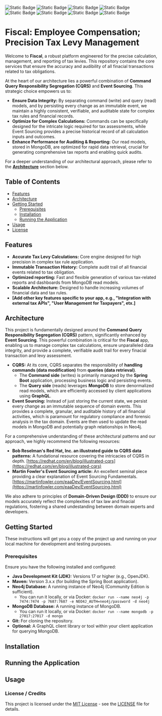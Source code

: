 ![Static Badge](https://img.shields.io/badge/Java-%20%23f89820%20?style=for-the-badge&logo=Java)
![Static Badge](https://img.shields.io/badge/IntelliJ%20IDEA-%230047E4?style=for-the-badge&logo=IntelliJ%20IDEA&logoColor=%23000000&labelColor=%23FFFFFF)
![Static Badge](https://img.shields.io/badge/Spring%20Boot-%236DB33F?style=for-the-badge&logo=Spring%20Boot&labelColor=%23FFFFFF)
![Static Badge](https://img.shields.io/badge/Apache%20Maven-%23C71A36?style=for-the-badge&logo=Apache%20Maven&logoColor=%23812878&labelColor=%23FFFFFF)
![Static Badge](https://img.shields.io/badge/git%20-%23F05032?style=for-the-badge&logo=git&labelColor=%23FFFFFF)
![Static Badge](https://img.shields.io/badge/Neo4j-%23014063?style=for-the-badge&logo=Neo4j&logoColor=%23014063&labelColor=%23FFFFFF)
![Static Badge](https://img.shields.io/badge/MongoDB-%2300684A?style=for-the-badge&logo=MongoDB&logoColor=%2300684A&labelColor=%23FFFFFF)
![Static Badge](https://img.shields.io/badge/GraphQL-%23E10098?style=for-the-badge&logo=GraphQL&logoColor=%23E10098&labelColor=%23FFFFFF)

# Fiscal: Employee Compensation; Precision Tax Levy Management

Welcome to **Fiscal**, a robust platform engineered for the precise calculation, management, and reporting of tax levies. This repository contains the core services that ensure the accuracy and audibility of all finacial transactions related to tax obligations.

At the heart of our architecture lies a powerful combination of **Command Query Responsibility Segregation (CQRS)** and **Event Sourcing**. This strategic choice empowers us to:

* **Ensure Data Integrity:** By separating command (write) and query (read) models, and by persisting every change as an immutable event, we maintain a highly consistent, verifiable, and auditable state for complex tax rules and financial records.
* **Optimize for Complex Calculations:** Commands can be specifically designed for the intricate logic required for tax assessments, while Event Sourcing provides a precise historical record of all calculation inputs and outcomes.
* **Enhance Performance for Auditing & Reporting:** Our read models, stored in MongoDB, are optimized for rapid data retrieval, crucial for generating comprehensive tax reports and enabling quick audits.

For a deeper understanding of our architectural approach, please refer to the **[Architecture](#architecture)** section below.

## Table of Contents

* [Features](#features)
* [Architecture](#architecture)
* [Getting Started](#getting-started)
    * [Prerequisites](#prerequisites)
    * [Installation](#installation)
    * [Running the Application](#running-the-application)
* [Usage](#usage)
* [License](#license)

## Features

* **Accurate Tax Levy Calculations:** Core engine designed for high precision in complex tax rule application.
* **Immutable Transaction History:** Complete audit trail of all financial events related to tax obligation.
* **Optimized reporting:** Fast and flexible generation of various tax-related reports and dashboards from MongoDB read models.
* **Scalable Architecture:** Designed to handle increasing volumes of financial data and tax rules.
* **[Add other key features specific to your app, e.g., "Integration with external tax APIs", "User Management for Taxpayers", etx.]**  

## Architecture

This project is fundamentally designed around the **Command Query Responsibility Segregation (CQRS)** pattern, significantly enhanced by **Event Sourcing**. This powerful combination is critical for the **Fiscal** app, enabling us to manage complex tax calculations, ensure unparalleled data integrity, and provide a complete, verifiable audit trail for every finacial transaction and levy assessment.

* **CQRS:** At its core, CQRS separates the responsibility of **handling commands (data modification)** from **queries (data retrieval)**.
  * The **Command side** (writes) is primarily managed by the **Spring Boot** application, processing business logic and persisting events.
  * The **Query side** (reads) leverages **MongoDB** to store denormalized read models, which are efficiently accessed by client applications using **GraphQL**.
* **Event Sourcing:** Instead of just storing the current state, we persist every change as an immutable sequence of domain events. This provides a complete, granular, and auditable history of all financial activities, which is paramount for regulatory compliance and forensic analysis in the tax domain. Events are then used to update the read models in MongoDB and potentially graph relationships in Neo4j.

For a comprehensive understanding of these architectural patterns and our approach, we highly recommend the following resources:

* **Bob Reselman's Red Hat, Inc. an illustrated guide to CQRS data patterns:** A fundational resource covering the intricacies of CQRS in depth. [https://redhat.com/en/blog/illustrated-cqrs](https://redhat.com/en/blog/illustrated-cqrs)
* **Martin Fowler's Event Sourcing article:** An excellent seminal piece providing a clear explanation of Event Sourcing Fundamentals. [https://martinfowler.com/eaaDev/EventSourcing.html](https://martinfowler.com/eaaDev/EventSourcing.html)

We also adhere to principles of **Domain-Driven Design (DDD)** to ensure our models accurately reflect the complexities of tax law and finacial regulations, fostering a shared undestanding between domain experts and developers.

## Getting Started

These instructions will get you a copy of the project up and running on your local machine for development and testing purposes.

### Prerequisites

Ensure you have the following installed and configured:

* **Java Development Kit (JDK):** Versions 17 or higher (e.g., OpenJDK).
* **Maven:** Version 3.x.x (for building the Spring Boot application).
* **Neo4j Database:** A running instance of Neo4j (Community Edition is sufficient).
  * You can run it locally, or via Docker: `docker run --name neo4j -p 7474:7474 -p 7687:7687 -e NEO4J_AUTH=neo4j/password -d neo4j`
* **MongoDB Database:** A running instance of MongoDB.
  * You can run it locally, or via Docker: `docker run --name mongodb -p 27017:27017 -d mongo`
* **Git:** For cloning the repository.
* **Optional:** A GraphQL client library or tool within your client application for querying MongoDB.

## Installation

## Running the Application

## Usage

### License / Credits

This project is licensed under the [MIT License](LICENSE) - see the [LICENSE](LICENSE) file for details.


